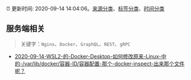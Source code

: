 :alarm_clock: 更新时间: 2020-09-14 14:04:06。[来源分类](../README.md)、[标签分类](../TAGS.md)、[时间分类](../TIMELINE.md)

## 服务端相关


> 关键字：`Nginx`、`Docker`、`GraphQL`、`REST`、`gRPC`



- [2020-09-14-WSL2-的-Docker-Desktop-如何修改原来-Linux-中的-/var/lib/docker/容器-ID/容器配置-那个-docker-inspect-出来那个文件呢？](https://www.v2ex.com/t/706953) 